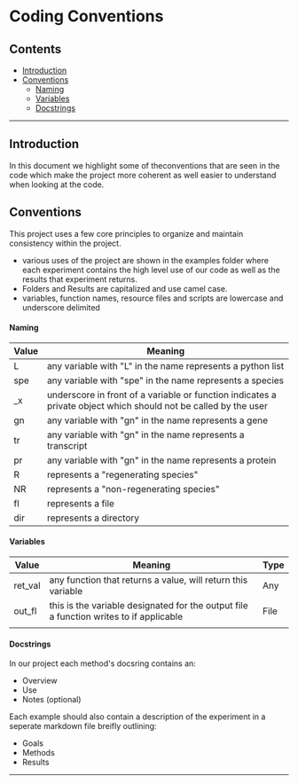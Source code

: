 # Coding Conventions

## Contents 

- [Introduction](#introduction)
- [Conventions](#conventions)
    - [Naming](#naming)
    - [Variables](#variables)
    - [Docstrings](#docstrings)

<hr>

## Introduction

In this document we highlight some of theconventions that are seen in the code which make the project more coherent as well easier to understand when looking at the code.

## Conventions
This project uses a few core principles to organize and maintain consistency within the project.
- various uses of the project are shown in the examples folder where each experiment contains the high level use of our code as well as the results that experiment returns.
- Folders and Results are capitalized and use camel case.
- variables, function names, resource files and scripts are lowercase and underscore delimited

#### Naming
|Value    |Meaning |
|---------|--------|
|L        |any variable with "L" in the name represents a python list |
|spe      |any variable with "spe" in the name represents a species |
|_x       |underscore in front of a variable or function indicates a private object which should not be called by the user |
|gn |any variable with "gn" in the name represents a gene |
|tr |any variable with "gn" in the name represents a transcript |
|pr |any variable with "gn" in the name represents a protein |
|R |represents a "regenerating species" |
|NR |represents a "non-regenerating species" |
|fl |represents a file |
|dir |represents a directory |


#### Variables
|Value    |Meaning |Type |
|---------|--------|-----|
|ret_val  | any function that returns a value, will return this variable |Any |
|out_fl |this is the variable designated for the output file a function writes to if applicable |File |
| | |

#### Docstrings
In our project each method's docsring contains an:
- Overview
- Use
- Notes (optional)

Each example should also contain a description of the experiment in a seperate markdown file breifly outlining:
- Goals
- Methods
- Results
<hr>